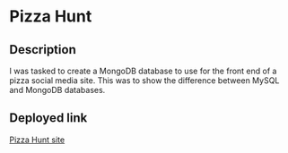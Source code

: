 # Pizza Hunt

## Description
I was tasked to create a MongoDB database to use for the front end of a pizza social media site. This was to show the difference between MySQL and MongoDB databases.

## Deployed link
[Pizza Hunt site](https://tranquil-tor-33227.herokuapp.com/)

